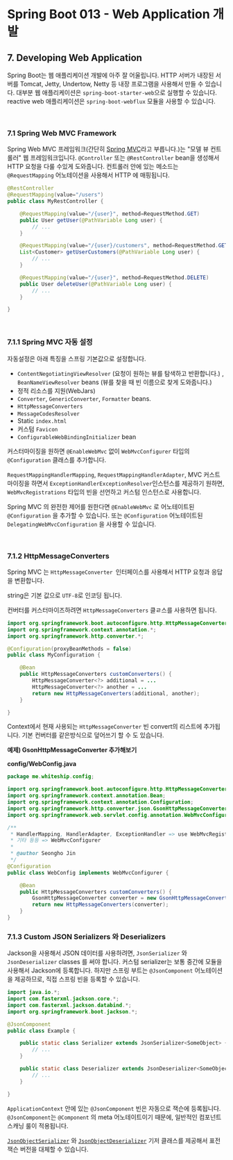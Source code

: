 # Spring Boot 013 - Web Application 개발

## 7. Developing Web Application

Spring Boot는 웹 애플리케이션 개발에 아주 잘 어울립니다. HTTP 서버가 내장된 서버를 Tomcat, Jetty, Undertow, Netty 등 내장 프로그램을 사용해서 만들 수 있습니다. 대부분 웹 애플리케이션은 `spring-boot-starter-web`으로 실행할 수 있습니다. reactive web 애플리케이션은 `spring-boot-webflux` 모듈을 사용할 수 있습니다.

 <br>

### 7.1 Spring Web MVC Framework

Spring Web MVC 프레임워크(간단히 [Spring MVC](https://docs.spring.io/spring/docs/5.2.3.RELEASE/spring-framework-reference/web.html#mvc)라고 부릅니다.)는 "모델 뷰 컨트롤러" 웹 프레임워크입니다. `@Controller` 또는 `@RestController` bean을 생성해서 HTTP 요청을 다룰 수있게 도와줍니다. 컨트롤러 안에 있는 메소드는 `@RequestMapping` 어노테이션을 사용해서 HTTP 에 매핑됩니다.

```java
@RestController
@RequestMapping(value="/users")
public class MyRestController {

    @RequestMapping(value="/{user}", method=RequestMethod.GET)
    public User getUser(@PathVariable Long user) {
        // ...
    }

    @RequestMapping(value="/{user}/customers", method=RequestMethod.GET)
    List<Customer> getUserCustomers(@PathVariable Long user) {
        // ...
    }

    @RequestMapping(value="/{user}", method=RequestMethod.DELETE)
    public User deleteUser(@PathVariable Long user) {
        // ...
    }

}
```

<br>

### 7.1.1 Spring MVC 자동 설정

자동설정은 아래 특징을 스프링 기본값으로 설정합니다.

* `ContentNegotiatingViewResolver` (요청이 원하는 뷰를 탐색하고 반환합니다.) , `BeanNameViewResolver` beans (뷰를 찾을 때 빈 이름으로 찾게 도와줍니다.)
* 정적 리소스를 지원(WebJars)
* `Converter`, `GenericConverter`, `Formatter` beans.
* `HttpMessageConverters`
* `MessageCodesResolver`
* Static `index.html`
* 커스텀 `Favicon`
* `ConfigurableWebBindingInitializer` bean



커스터마이징을 원하면 `@EnableWebMvc` 없이 `WebMvcConfigurer` 타입의`@Configuration` 클래스를 추가합니다.

`RequestMappingHandlerMapping`, `RequestMappingHandlerAdapter`, MVC 커스트마이징을 하면서 `ExceptionHandlerExceptionResolver`인스턴스를 제공하기 원하면, `WebMvcRegistrations` 타입의 빈을 선언하고 커스텀 인스턴스로 사용합니다.

Spring MVC 의 완전한 제어를 원한다면 `@EnableWebMvc` 로 어노테이트된 `@Configuration` 을 추가할 수 있습니다. 또는 `@Configuration` 어노테이트된 `DelegatingWebMvcConfiguration` 을 사용할 수 있습니다.

<br>

### 7.1.2 HttpMessageConverters

Spring MVC 는 `HttpMessageConverter `인터페이스를 사용해서 HTTP 요청과 응답을 변환합니다.

string은 기본 값으로 `UTF-8`로 인코딩 됩니다.

컨버터를 커스터마이즈하려면 `HttpMessageConverters` 클ㄹ스를 사용하면 됩니다.

```java
import org.springframework.boot.autoconfigure.http.HttpMessageConverters;
import org.springframework.context.annotation.*;
import org.springframework.http.converter.*;

@Configuration(proxyBeanMethods = false)
public class MyConfiguration {

    @Bean
    public HttpMessageConverters customConverters() {
        HttpMessageConverter<?> additional = ...
        HttpMessageConverter<?> another = ...
        return new HttpMessageConverters(additional, another);
    }

}
```

Context에서 현재 사용되는 `HttpMessageConverter` 빈 convert의 리스트에 추가됩니다. 기본 컨버터를 같은방식으로 덮어쓰기 할 수 도 있습니다.



**예제) GsonHttpMessageConverter 추가해보기**

**config/WebConfig.java**

```java
package me.whiteship.config;

import org.springframework.boot.autoconfigure.http.HttpMessageConverters;
import org.springframework.context.annotation.Bean;
import org.springframework.context.annotation.Configuration;
import org.springframework.http.converter.json.GsonHttpMessageConverter;
import org.springframework.web.servlet.config.annotation.WebMvcConfigurer;

/**
 * HandlerMapping, HandlerAdapter, ExceptionHandler => use WebMvcRegistrations
 * 기타 등등 => WebMvcConfigurer
 *
 * @author Seongho Jin
 */
@Configuration
public class WebConfig implements WebMvcConfigurer {

    @Bean
    public HttpMessageConverters customConverters() {
        GsonHttpMessageConverter converter = new GsonHttpMessageConverter();
        return new HttpMessageConverters(converter);
    }
}

```





### 7.1.3 Custom JSON Serializers 와 Deserializers

Jackson을 사용해서 JSON 데이터를 사용하려면, `JsonSerializer` 와 `JsonDeserializer` classes 를 써야 합니다. 커스텀 serializer는 보통 중간에 모듈을 사용해서 Jackson에 등록합니다. 하지만 스프링 부트는 `@JsonComponent` 어노테이션을 제공하므로, 직접 스프링 빈을 등록할 수 있습니다.

```java
import java.io.*;
import com.fasterxml.jackson.core.*;
import com.fasterxml.jackson.databind.*;
import org.springframework.boot.jackson.*;

@JsonComponent
public class Example {

    public static class Serializer extends JsonSerializer<SomeObject> {
        // ...
    }

    public static class Deserializer extends JsonDeserializer<SomeObject> {
        // ...
    }

}
```

`ApplicationContext` 안에 있는 `@JsonComponent` 빈은 자동으로 잭슨에 등록됩니다. `@JsonComponent`는 `@Component` 의 meta 어노테이트이기 때문에, 일반적인 컴포넌트 스캐닝 룰이 적용됩니다.

 [`JsonObjectSerializer`](https://github.com/spring-projects/spring-boot/tree/v2.2.4.RELEASE/spring-boot-project/spring-boot/src/main/java/org/springframework/boot/jackson/JsonObjectSerializer.java) 와 [`JsonObjectDeserializer`](https://github.com/spring-projects/spring-boot/tree/v2.2.4.RELEASE/spring-boot-project/spring-boot/src/main/java/org/springframework/boot/jackson/JsonObjectDeserializer.java) 기저 클래스를 제공해서 표전 잭슨 버전을 대체할 수 있습니다.





